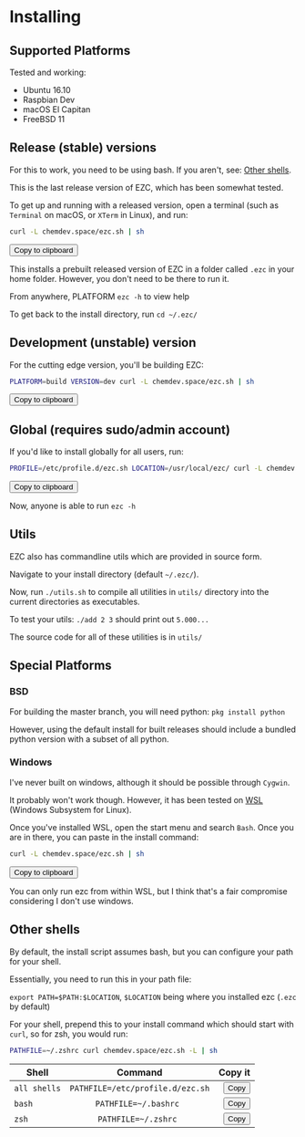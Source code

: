 
# Installing

## Supported Platforms

Tested and working:

  * Ubuntu 16.10
  * Raspbian Dev
  * macOS El Capitan
  * FreeBSD 11

## Release (stable) versions

For this to work, you need to be using bash. If you aren't, see: [Other shells](/#/installing?id=other-shells).

This is the last release version of EZC, which has been somewhat tested.

To get up and running with a released version, open a terminal (such as `Terminal` on macOS, or `XTerm` in Linux), and run:

``` bash
curl -L chemdev.space/ezc.sh | sh
```

<button class="btn" data-clipboard-text='curl -L chemdev.space/ezc.sh | sh'>
    Copy to clipboard
</button>


This installs a prebuilt released version of EZC in a folder called `.ezc` in your home folder. However, you don't need to be there to run it.

From anywhere, PLATFORM `ezc -h` to view help

To get back to the install directory, run `cd ~/.ezc/`



## Development (unstable) version

For the cutting edge version, you'll be building EZC:

```bash
PLATFORM=build VERSION=dev curl -L chemdev.space/ezc.sh | sh
```

<button class="btn" data-clipboard-text='PLATFORM=build VERSION=dev curl -L chemdev.space/ezc.sh | sh'>
    Copy to clipboard
</button>


## Global (requires sudo/admin account)

If you'd like to install globally for all users, run:

```bash
PROFILE=/etc/profile.d/ezc.sh LOCATION=/usr/local/ezc/ curl -L chemdev.space/ezc.sh | sudo sh
```

<button class="btn" data-clipboard-text='PROFILE=/etc/profile.d/ezc.sh LOCATION=/usr/local/ezc/ curl -L chemdev.space/ezc.sh | sudo sh'>
    Copy to clipboard
</button>

Now, anyone is able to run `ezc -h`

## Utils

EZC also has commandline utils which are provided in source form.

Navigate to your install directory (default `~/.ezc/`).

Now, run `./utils.sh` to compile all utilities in `utils/` directory into the current directories as executables.

To test your utils: `./add 2 3` should print out `5.000...`

The source code for all of these utilities is in `utils/`

## Special Platforms

### BSD

For building the master branch, you will need python: `pkg install python`

However, using the default install for built releases should include a bundled python version with a subset of all python.

### Windows

I've never built on windows, although it should be possible through `Cygwin`.

It probably won't work though. However, it has been tested on [WSL](https://msdn.microsoft.com/en-us/commandline/wsl/install_guide) (Windows Subsystem for Linux).

Once you've installed WSL, open the start menu and search `Bash`. Once you are in there, you can paste in the install command:

``` bash
curl -L chemdev.space/ezc.sh | sh
```

<button class="btn" data-clipboard-text='curl -L chemdev.space/ezc.sh | sh'>
    Copy to clipboard
</button>

You can only run ezc from within WSL, but I think that's a fair compromise considering I don't use windows.


## Other shells

By default, the install script assumes bash, but you can configure your path for your shell.

Essentially, you need to run this in your path file:

`export PATH=$PATH:$LOCATION`, `$LOCATION` being where you installed ezc (`.ezc` by default)

For your shell, prepend this to your install command which should start with `curl`, so for zsh, you would run:

``` bash
PATHFILE=~/.zshrc curl chemdev.space/ezc.sh -L | sh
```

| Shell | Command | Copy it |
| ------------- |:-------------:| -----:|
| `all shells` | `PATHFILE=/etc/profile.d/ezc.sh` | <button class="btn" data-clipboard-text='PATHFILE=/etc/profile.d/ezc.sh '>Copy</button> | 
| `bash` | `PATHFILE=~/.bashrc ` | <button class="btn" data-clipboard-text='PATHFILE=~/.bashrc '>Copy</button> | 
| `zsh` | `PATHFILE=~/.zshrc ` | <button class="btn" data-clipboard-text='PATHFILE=~/.zshrc '>Copy</button> | 
